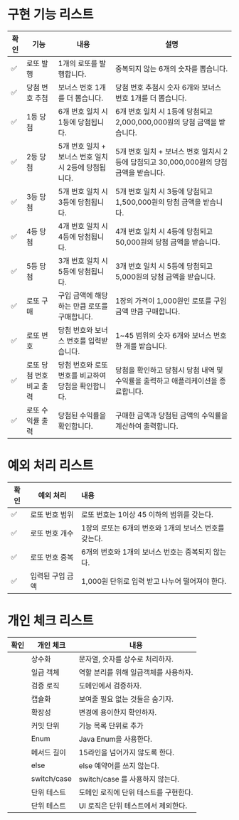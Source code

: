 # 구현 기능 리스트

| 확인  | 기능             | 내용                               | 설명                                                       |
|-----|----------------|----------------------------------|----------------------------------------------------------|
| ✅   | 로또 발행          | 1개의 로또를 발행합니다.                   | 중복되지 않는 6개의 숫자를 뽑습니다.                                    |
| ✅   | 당첨 번호 추첨       | 보너스 번호 1개를 더 뽑습니다.               | 당첨 번호 추첨시 숫자 6개와 보너스 번호 1개를 더 뽑습니다.                      |
| ✅   | 1등 당첨          | 6개 번호 일치 시 1등에 당첨됩니다.            | 6개 번호 일치 시 1등에 당첨되고 2,000,000,000원의 당첨 금액을 받습니다.         |
| ✅   | 2등 당첨          | 5개 번호 일치 + 보너스 번호 일치시 2등에 당첨됩니다. | 5개 번호 일치 + 보너스 번호 일치시 2등에 담첨되고 30,000,000원의 당첨 금액을 받습니다. |
| ✅   | 3등 당첨          | 5개 번호 일치 시 3등에 당첨됩니다.            | 5개 번호 일치 시 3등에 당첨되고 1,500,000원의 당첨 금액을 받습니다.             |
| ✅   | 4등 당첨          | 4개 번호 일치 시 4등에 당첨됩니다.            | 4개 번호 일치 시 4등에 당첨되고 50,000원의 당첨 금액을 받습니다.                |
| ✅   | 5등 당첨          | 3개 번호 일치 시 5등에 당첨됩니다.            | 3개 번호 일치 시 5등에 당첨되고 5,000원의 당첨 금액을 받습니다.                 |
| ✅   | 로또 구매          | 구입 금액에 해당하는 만큼 로또를 구매합니다.        | 1장의 가격이 1,000원인 로또를 구임 금액 만큼 구매합니다.                      |
| ✅   | 로또 번호          | 당첨 번호와 보너스 번호를 입력받습니다.           | 1~45 범위의 숫자 6개와 보너스 번호 한 개를 받습니다.                        |
| ✅   | 로또 당첨 번호 비교 출력 | 당첨 번호와 로또 번호를 비교하여 당첨을 확인합니다.    | 당첨을 확인하고 당첨시 당첨 내역 및 수익률을 출력하고 애플리케이션을 종료합니다.            |
| ✅   | 로또 수익률 출력      | 당첨된 수익률을 확인합니다.                  | 구매한 금액과 당첨된 금액의 수익률을 계산하여 출력합니다.                         |

# 예외 처리 리스트

| 확인  | 예외 처리     | 내용                               |
|-----|-----------|:---------------------------------|
| ✅   | 로또 번호 범위  | 로또 번호는 1이상 45 이하의 범위를 갖는다.       |
| ✅   | 로또 번호 개수  | 1장의 로또는 6개의 번호와 1개의 보너스 번호를 갖는다. |
| ✅   | 로또 번호 중복  | 6개의 번호와 1개의 보너스 번호는 중복되지 않는다.    |
| ✅   | 입력된 구입 금액 | 1,000원 단위로 입력 받고 나누어 떨어져야 한다.    |

# 개인 체크 리스트

| 확인  | 개인 체크       | 내용                      |
|-----|-------------|-------------------------|
|     | 상수화         | 문자열, 숫자를 상수로 처리하자.      |
|     | 일급 객체       | 역할 분리를 위해 일급객체를 사용하자.   |
|     | 검증 로직       | 도메인에서 검증하자.             |
|     | 캡슐화         | 보여줄 필요 없는 것들은 숨기자.      |
|     | 확장성         | 변경에 용이한지 확인하자.          |
|     | 커밋 단위       | 기능 목록 단위로 추가            |
|     | Enum        | Java Enum을 사용한다.        |
|     | 메서드 길이      | 15라인을 넘어가지 않도록 한다.      |
|     | else        | else 예약어를 쓰지 않는다.       |
|     | switch/case | switch/case 를 사용하지 않는다. |
|     | 단위 테스트      | 도메인 로직에 단위 테스트를 구현한다.   |
|     | 단위 테스트      | UI 로직은 단위 테스트에서 제외한다.   |
